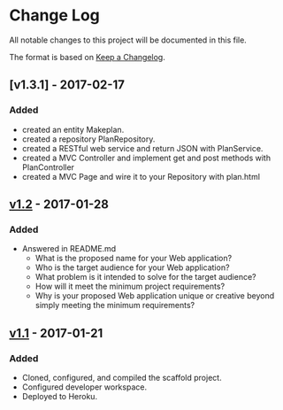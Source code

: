# Change Log
All notable changes to this project will be documented in this file.

The format is based on [Keep a Changelog](http://keepachangelog.com/).

## [v1.3.1] - 2017-02-17
### Added
- created an entity Makeplan.
- created a repository PlanRepository.
- created a RESTful web service and return JSON with PlanService.
- created a MVC Controller and implement get and post methods with PlanController
- created a MVC Page and wire it to your Repository with plan.html

## [v1.2] - 2017-01-28
### Added
- Answered in README.md
    - What is the proposed name for your Web application?
    - Who is the target audience for your Web application?
    - What problem is it intended to solve for the target audience?
    - How will it meet the minimum project requirements?
    - Why is your proposed Web application unique or creative beyond simply meeting the minimum requirements?

## [v1.1] - 2017-01-21
### Added
- Cloned, configured, and compiled the scaffold project.
- Configured developer workspace.
- Deployed to Heroku.

[Upcoming]: https://github.com/infsci2560sp17/full-stack-web-ninazhang935/compare/v1.3.2...head
[v1.3.2]: https://github.com/infsci2560sp17/full-stack-web-ninazhang935/compare/v1.2...v1.3.2
[v1.2]: https://github.com/infsci2560sp17/full-stack-web-ninazhang935/compare/v1.1...v1.2
[v1.1]: https://github.com/infsci2560sp17/full-stack-web-ninazhang935/compare/...v1.1
